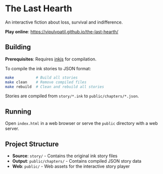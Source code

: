 # The Last Hearth

An interactive fiction about loss, survival and indifference.

**Play online**: https://vipulvpatil.github.io/the-last-hearth/

## Building

**Prerequisites**: Requires [inkjs](https://github.com/y-lohse/inkjs) for compilation.

To compile the ink stories to JSON format:

```bash
make          # Build all stories
make clean    # Remove compiled files
make rebuild  # Clean and rebuild all stories
```

Stories are compiled from `story/*.ink` to `public/chapters/*.json`.

## Running

Open `index.html` in a web browser or serve the `public` directory with a web server.

## Project Structure

- **Source**: `story/` - Contains the original ink story files
- **Output**: `public/chapters/` - Contains compiled JSON story data
- **Web**: `public/` - Web assets for the interactive story player